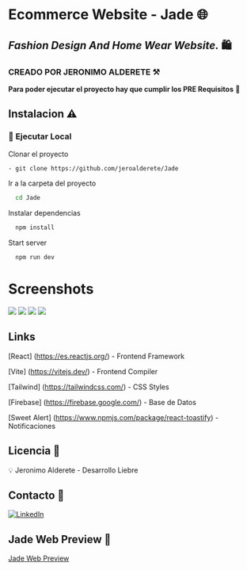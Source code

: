 # Ecommerce Website - Jade :globe_with_meridians:

## _Fashion Design And Home Wear Website._ :shopping:

### CREADO POR JERONIMO ALDERETE :hammer_and_pick:

**Para poder ejecutar el proyecto hay que cumplir los PRE Requisitos** :loudspeaker:

## Instalacion :warning:

### :running: Ejecutar Local

Clonar el proyecto

```sh
- git clone https://github.com/jeroalderete/Jade
```

Ir a la carpeta del proyecto

```bash
  cd Jade
```

Instalar dependencias

```bash
  npm install
```

Start server

```bash
  npm run dev
```

# Screenshots

![](https://i.ibb.co/RYtkYxD/jade1.png)
![](https://i.ibb.co/GsTZgHG/jade2.png)
![](https://i.ibb.co/Yp2n90b/jade3.png)
![](https://i.ibb.co/T0LKLk8/jade5.png)

## Links

[React] (https://es.reactjs.org/) - Frontend Framework

[Vite] (https://vitejs.dev/) - Frontend Compiler

[Tailwind] (https://tailwindcss.com/) - CSS Styles

[Firebase] (https://firebase.google.com/) - Base de Datos

[Sweet Alert] (https://www.npmjs.com/package/react-toastify) - Notificaciones

## Licencia :page_facing_up:

💡 Jeronimo Alderete - Desarrollo Liebre

## Contacto :envelope_with_arrow:

<a>[![LinkedIn](https://img.shields.io/badge/linkedin-%230077B5.svg?style=for-the-badge&logo=linkedin&logoColor=white)](https://www.linkedin.com/in/jeronimoalderete/)</a>&nbsp;

## Jade Web Preview :envelope_with_arrow:

<a>[Jade Web Preview](https://jeroalderete.github.io/Jade/)</a>&nbsp;

